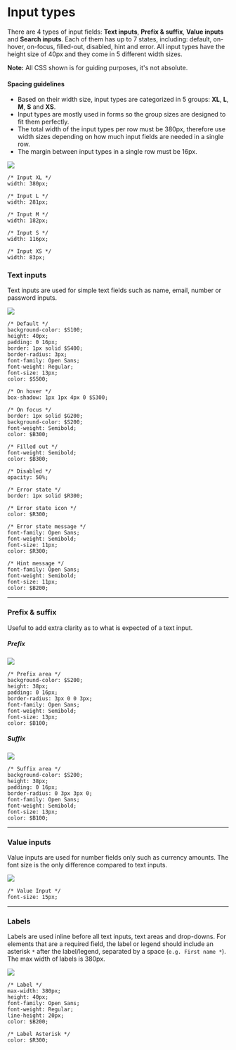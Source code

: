 # Input types

There are 4 types of input fields: **Text inputs**, **Prefix & suffix**, **Value inputs** and **Search inputs**. Each of them has up to 7 states, including: default, on-hover, on-focus, filled-out, disabled, hint and error. All input types have the height size of 40px and they come in 5 different width sizes.

**Note:** All CSS shown is for guiding purposes, it's not absolute.

#### Spacing guidelines

* Based on their width size, input types are categorized in 5 groups: **XL**, **L**, **M**, **S** and **XS**.
* Input types are mostly used in forms so the group sizes are designed to fit them perfectly.
* The total width of the input types per row must be 380px, therefore use width sizes depending on how much input fields are needed in a single row.
* The margin between input types in a single row must be 16px.

![](/assets/atoms/input-types-input-sizes.png)

```
/* Input XL */
width: 380px;

/* Input L */
width: 281px;

/* Input M */
width: 182px;

/* Input S */
width: 116px;

/* Input XS */
width: 83px;
```

### Text inputs

Text inputs are used for simple text fields such as name, email, number or password inputs.

![](/assets/atoms/input-types-text-input-states.png)

```
/* Default */
background-color: $S100;
height: 40px;
padding: 0 16px;
border: 1px solid $S400;
border-radius: 3px;
font-family: Open Sans;
font-weight: Regular;
font-size: 13px;
color: $S500;

/* On hover */
box-shadow: 1px 1px 4px 0 $S300;

/* On focus */
border: 1px solid $G200;
background-color: $S200;
font-weight: Semibold;
color: $B300;

/* Filled out */
font-weight: Semibold;
color: $B300;

/* Disabled */
opacity: 50%;

/* Error state */
border: 1px solid $R300;

/* Error state icon */
color: $R300;

/* Error state message */
font-family: Open Sans;
font-weight: Semibold;
font-size: 11px;
color: $R300;

/* Hint message */
font-family: Open Sans;
font-weight: Semibold;
font-size: 11px;
color: $B200;
```

---

### Prefix & suffix

Useful to add extra clarity as to what is expected of a text input.

##### Prefix

![](/assets/atoms/input-types-prefix-states.png)

```
/* Prefix area */
background-color: $S200;
height: 38px;
padding: 0 16px;
border-radius: 3px 0 0 3px;
font-family: Open Sans;
font-weight: Semibold;
font-size: 13px;
color: $B100;
```

##### Suffix

![](/assets/atoms/input-types-suffix-states.png)

```
/* Suffix area */
background-color: $S200;
height: 38px;
padding: 0 16px;
border-radius: 0 3px 3px 0;
font-family: Open Sans;
font-weight: Semibold;
font-size: 13px;
color: $B100;
```

---

### Value inputs

Value inputs are used for number fields only such as currency amounts. The font size is the only difference compared to text inputs.

![](/assets/atoms/input-types-value-input-states.png)

```
/* Value Input */
font-size: 15px;
```

---

### Labels

Labels are used inline before all text inputs, text areas and drop-downs. For elements that are a required field, the label or legend should include an asterisk `*` after the label/legend, separated by a space \(`e.g. First name *`\). The max width of labels is 380px.

![](/assets/atoms/input-types-labels.png)

```
/* Label */
max-width: 380px;
height: 40px;
font-family: Open Sans;
font-weight: Regular;
line-height: 20px;
color: $B200;

/* Label Asterisk */
color: $R300;
```



